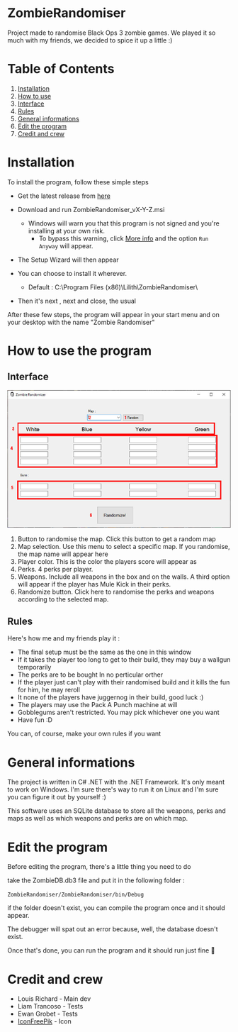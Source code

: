 # ZombieRandomiser

Project made to randomise Black Ops 3 zombie games.
We played it so much with my friends, we decided to spice it up a little :)

# Table of Contents
1. [Installation](#installation)
2. [How to use](#how-to-use-the-program)
  1. [Interface](#interface)
  2. [Rules](#rules)
3. [General informations](#general-informations)
4. [Edit the program](#edit-the-program)
5. [Credit and crew](#credit-and-crew)


# Installation <a name="installation"></a>
To install the program, follow these simple steps

- Get the latest release from [here](https://github.com/LouisRichard/ZombieRandomiser/releases)
- Download and run ZombieRandomiser_vX-Y-Z.msi

  - Windows will warn you that this program is not signed and you're installing at your own risk.
    - To bypass this warning, click <u>More info</u> and the option `Run Anyway` will appear.
- The Setup Wizard will then appear
- You can choose to install it wherever. 

  - Default : C:\Program Files (x86)\Lilith\ZombieRandomiser\
- Then it's next , next and close, the usual



After these few steps, the program will appear in your start menu and on your desktop with the name "Zombie Randomiser"



# How to use the program <a name="how-to-use-the-program"></a>
  
## Interface <a name="interface"></a> 
 
![alt text](https://raw.githubusercontent.com/LouisRichard/ZombieRandomiser/main/_assets/mainWindow.jpg "Main Window")


1. Button to randomise the map. Click this button to get a random map
2. Map selection. Use this menu to select a specific map. If you randomise, the map name will appear here
3. Player color. This is the color the players score will appear as
4. Perks. 4 perks per player. 
5. Weapons. Include all weapons in the box and on the walls. A third option will appear if the player has Mule Kick in their perks.
6. Randomize button. Click here to randomise the perks and weapons according to the selected map.


## Rules <a name="rules"></a>

Here's how me and my friends play it :

* The final setup must be the same as the one in this window
* If it takes the player too long to get to their build, they may buy a wallgun temporarily
* The perks are to be bought In no perticular orther
* If the player just can't play with their randomised build and it kills the fun for him, he may reroll
* It none of the players have juggernog in their build, good luck :) 
* The players may use the Pack A Punch machine at will
* Gobblegums aren't restricted. You may pick whichever one you want
* Have fun :D  

You can, of course, make your own rules if you want

# General informations <a name="genral-informations"></a>
The project is written in C# .NET with the .NET Framework.
It's only meant to work on Windows. I'm sure there's way to run it on Linux and I'm sure you can figure it out by yourself :)

This software uses an SQLite database to store all the weapons, perks and maps as well as which weapons and perks are on which map.



# Edit the program <a name="edit-the-program"></a>

Before editing the program, there's a little thing you need to do

take the ZombieDB.db3 file and put it in the following folder : 

`ZombieRandomiser/ZombieRandomiser/bin/Debug`

if the folder doesn't exist, you can compile the program once and it should appear.

The debugger will spat out an error because, well, the database doesn't exist.



Once that's done, you can run the program and it should run just fine 🤞





# Credit and crew <a name="credit-and-crew"></a>

* Louis Richard - Main dev
* Liam Trancoso - Tests
* Ewan Grobet - Tests
* [IconFreePik](https://www.iconfreepik.com/icons8-halloween-zombie-icon-free-pik-download/) - Icon
